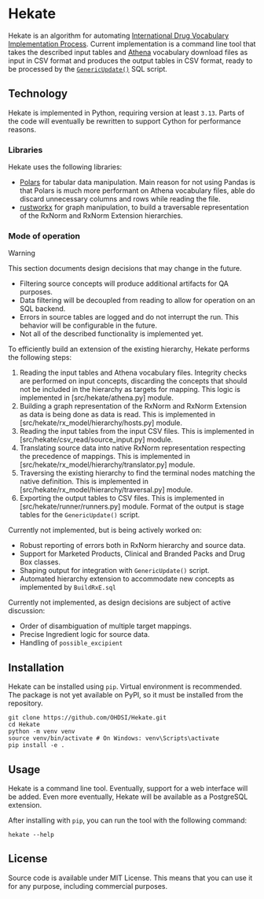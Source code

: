 # Hekate

Hekate is an algorithm for automating [International Drug Vocabulary Implementation Process](https://github.com/OHDSI/Vocabulary-v5.0/wiki/International-Drug-Vocabulary-Implementation-Process). Current implementation is a command line tool that takes the described input tables and
[Athena](https://athena.ohdsi.org/) vocabulary download files as input in CSV format and produces the output tables in
CSV format, ready to be processed by the [`GenericUpdate()`](https://github.com/OHDSI/Vocabulary-v5.0/blob/master/working/generic_update.sql) SQL script.

## Technology

Hekate is implemented in Python, requiring version at least `3.13`. Parts of the code will eventually be rewritten to
support Cython for performance reasons.

### Libraries
Hekate uses the following libraries:
  * [Polars](https://pola.rs/) for tabular data manipulation. Main reason for not using Pandas is that Polars is much
     more performant on Athena vocabulary files, able do discard unnecessary columns and rows while reading the file.
  * [rustworkx](https://www.rustworkx.org/) for graph manipulation, to build a traversable representation of the
    RxNorm and RxNorm Extension hierarchies.


### Mode of operation

> [!WARNING]
> This section documents design decisions that may change in the future.
>   * Filtering source concepts will produce additional artifacts for QA purposes.
>   * Data filtering will be decoupled from reading to allow for operation on an SQL backend.
>   * Errors in source tables are logged and do not interrupt the run. This behavior will be configurable in the future.
>   * Not all of the described functionality is implemented yet.

To efficiently build an extension of the existing hierarchy, Hekate performs the following steps:
1. Reading the input tables and Athena vocabulary files. Integrity checks are performed on input concepts, discarding the concepts that should not be included in the hierarchy as targets for mapping. This logic is implemented in [src/hekate/athena.py] module.
2. Building a graph representation of the RxNorm and RxNorm Extension as data is being done as data is read. This is implemented in [src/hekate/rx_model/hierarchy/hosts.py] module.
3. Reading the input tables from the input CSV files. This is implemented in [src/hekate/csv_read/source_input.py] module.
4. Translating source data into native RxNorm representation respecting the precedence of mappings. This is implemented in [src/hekate/rx_model/hierarchy/translator.py] module.
5. Traversing the existing hierarchy to find the terminal nodes matching the native definition. This is implemented in [src/hekate/rx_model/hierarchy/traversal.py] module.
6. Exporting the output tables to CSV files. This is implemented in [src/hekate/runner/runners.py] module. Format of the output is stage tables for the `GenericUpdate()` script.

Currently not implemented, but is being actively worked on:
 * Robust reporting of errors both in RxNorm hierarchy and source data.
 * Support for Marketed Products, Clinical and Branded Packs and Drug Box classes.
 * Shaping output for integration with `GenericUpdate()` script.
 * Automated hierarchy extension to accommodate new concepts as implemented by `BuildRxE.sql`

Currently not implemented, as design decisions are subject of active discussion:
 * Order of disambiguation of multiple target mappings.
 * Precise Ingredient logic for source data.
 * Handling of `possible_excipient`

## Installation
Hekate can be installed using `pip`. Virtual environment is recommended. The package is not yet available on PyPI, so
it must be installed from the repository.

```shell
git clone https://github.com/OHDSI/Hekate.git
cd Hekate
python -m venv venv
source venv/bin/activate # On Windows: venv\Scripts\activate
pip install -e .
```

## Usage
Hekate is a command line tool. Eventually, support for a web interface will be added. Even more eventually,
Hekate will be available as a PostgreSQL extension.

After installing with `pip`, you can run the tool with the following command:

```shell
hekate --help
```


## License
Source code is available under MIT License. This means that you can use it for any purpose, including commercial
purposes.

